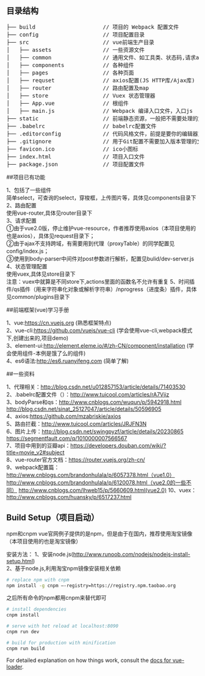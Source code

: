 ## 目录结构
<pre>
├── build                     // 项目的 Webpack 配置文件
├── config                    // 项目配置目录
├── src                       // vue前端生产目录
│   ├── assets                // 一些资源文件
│   ├── common                // 通用文件、如工具类、状态码,请求api配置
│   ├── components            // 各种组件
│   ├── pages                 // 各种页面
│   ├── requset               // axios配置(JS HTTP库/Ajax库)
│   ├── router                // 路由配置及map
│   ├── store                 // Vuex 状态管理器
│   ├── App.vue               // 根组件
│   ├── main.js               // Webpack 编译入口文件，入口js
├── static                    // 前端静态资源，一般把不需要处理的文件可以放这里
├── .babelrc                  // babelrc配置文件
├── .editorconfig             // 代码风格文件，前提是要你的编辑器支持(idea支持)
├── .gitignore                // 用于Git配置不需要加入版本管理的文件
├── favicon.ico               // ico小图标
├── index.html                // 项目入口文件
├── package.json              // 项目配置文件
</pre>

##项目已有功能

1、包括了一些组件    
   简单select，可查询的select，穿梭框，上传图片等，具体见components目录下   
2、路由配置    
   使用vue-router,具体见router目录下   
3、请求配置    
   ①由于vue2.0版，停止维护vue-resource，作者推荐使用axios（本项目使用的也是axios），具体见request目录下；   
   ②由于ajax不支持跨域，有需要用到代理（proxyTable）的同学配置见config/index.js；   
   ③使用到body-parser中间件对post参数进行解析，配置见bulid/dev-server.js    
4、状态管理配置    
   使用vuex,具体见store目录下    
   注意：vuex中就算是不同store下,actions里面的函数名不允许有重复
5、时间插件/qs插件（用来字符串化对象或解析字符串）/nprogress（进度条）插件，具体见common/plugins目录下    
    
##前端框架(vue)学习手册

1、vue:https://cn.vuejs.org (熟悉框架特点)    
2、vue-cli:https://github.com/vuejs/vue-cli (学会使用vue-cli,webpack模式下,创建出来的,项目demo)    
3、element-ui:http://element.eleme.io/#/zh-CN/component/installation (学会使用组件-本例是饿了么的组件)    
4、es6语法:http://es6.ruanyifeng.com (简单了解)    

##一些资料

1、代理相关：http://blog.csdn.net/u012857153/article/details/71403530     
2、.babelrc配置文件（）：http://www.tuicool.com/articles/rA7Vjiz    
3、bodyParse和qs：http://www.cnblogs.com/wuqun/p/5942918.html    
                 http://blog.csdn.net/sinat_25127047/article/details/50596905     
4、axios:https://github.com/mzabriskie/axios     
5、路由拦截：http://www.tuicool.com/articles/JRJFN3N     
6、图片上传：http://blog.csdn.net/swingpyzf/article/details/20230865    
            https://segmentfault.com/q/1010000007566567    
7、项目中用到的豆瓣api：https://developers.douban.com/wiki/?title=movie_v2#subject    
8、vue-router官方文档：https://router.vuejs.org/zh-cn/    
9、webpack配置篇：http://www.cnblogs.com/brandonhulala/p/6057378.html（vue1.0）    
                 http://www.cnblogs.com/brandonhulala/p/6120078.html（vue2.0的一些不同）
                 http://www.cnblogs.com/lhweb15/p/5660609.html(vue2.0)
10、vuex：http://www.cnblogs.com/huansky/p/6517237.html    

## Build Setup（项目启动）

npm和cnpm
vue官网例子提供的是npm，但是由于在国内，推荐使用淘宝镜像（本项目使用的也是淘宝镜像）    

安装方法：
1、安装node.js(http://www.runoob.com/nodejs/nodejs-install-setup.html)    
2、基于node.js,利用淘宝npm镜像安装相关依赖    
``` bash
# replace npm with cnpm
npm install -g cnpm –-registry=https://registry.npm.taobao.org
```
之后所有命令的npm都用cnpm来替代即可    

``` bash
# install dependencies
cnpm install

# serve with hot reload at localhost:8090
cnpm run dev

# build for production with minification
cnpm run build
```

For detailed explanation on how things work, consult the [docs for vue-loader](http://vuejs.github.io/vue-loader).
